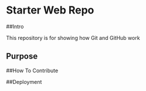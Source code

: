 # Starter Web Repo
##Intro

This repository is for showing how Git and GitHub work

## Purpose

##How To Contribute

##Deployment